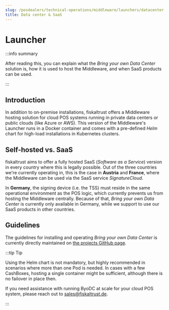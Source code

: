 ```yaml
---
slug: /posdealers/technical-operations/middleware/launchers/datacenter
title: Data center & SaaS
---
```


# Launcher

:::info summary

After reading this, you can explain what the _Bring your own Data Center_ solution is, how it is used to host the Middleware, and when SaaS products can be used.

:::

## Introduction
In addition to on-premise installations, fiskaltrust offers a Middleware hosting solution for cloud POS systems running in private data centers or public clouds (like Azure or AWS). This version of the Middleware's Launcher runs in a Docker container and comes with a pre-defined _Helm_ chart for high-load installations in Kubernetes clusters.


## Self-hosted vs. SaaS
fiskaltrust aims to offer a fully hosted SaaS (_Software as a Service_) version in every country where this is legally possible. Out of the three countries we're currently operating in, this is the case in **Austria** and **France**, where the Middleware can be used via the SaaS service _SignatureCloud_.

In **Germany**, the signing device (i.e. the TSS) must reside in the same operational environment as the POS logic, which currently prevents us from hosting the Middleware centrally. Because of that, _Bring your own Data Center_ is currently only available in Germany, while we support to use our SaaS products in other countries.

## Guidelines
The guidelines for installing and operating _Bring your own Data Center_ is currently directly maintained on [the projects GitHub page](https://github.com/fiskaltrust/product-de-bring-your-own-datacenter).

:::tip Tip

Using the Helm chart is not mandatory, but highly recommended in scenarios where more than one Pod is needed. In cases with a few CashBoxes, hosting a single container might be sufficient, although there is no failover in place then.

If you need assistance with running ByoDC at scale for your cloud POS system, please reach out to sales@fiskaltrust.de.

:::